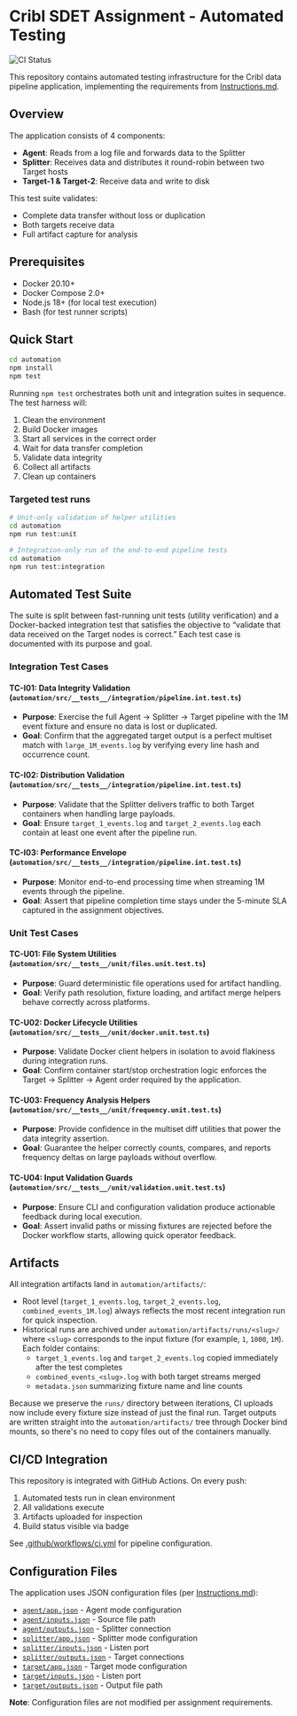 # Cribl SDET Assignment - Automated Testing

![CI Status](https://github.com/qoliv/sdet-assignment/workflows/Test%20Automation/badge.svg)

This repository contains automated testing infrastructure for the Cribl data pipeline application, implementing the requirements from [Instructions.md](Instructions.md).

## Overview

The application consists of 4 components:
- **Agent**: Reads from a log file and forwards data to the Splitter
- **Splitter**: Receives data and distributes it round-robin between two Target hosts
- **Target-1 & Target-2**: Receive data and write to disk

This test suite validates:
- Complete data transfer without loss or duplication  
- Both targets receive data  
- Full artifact capture for analysis

## Prerequisites

- Docker 20.10+
- Docker Compose 2.0+
- Node.js 18+ (for local test execution)
- Bash (for test runner scripts)

## Quick Start

```bash
cd automation
npm install
npm test
```

Running `npm test` orchestrates both unit and integration suites in sequence. The test harness will:
1. Clean the environment
2. Build Docker images
3. Start all services in the correct order
4. Wait for data transfer completion
5. Validate data integrity
6. Collect all artifacts
7. Clean up containers

### Targeted test runs

```bash
# Unit-only validation of helper utilities
cd automation
npm run test:unit

# Integration-only run of the end-to-end pipeline tests
cd automation
npm run test:integration
```

## Automated Test Suite

The suite is split between fast-running unit tests (utility verification) and a Docker-backed integration test that satisfies the objective to “validate that data received on the Target nodes is correct.” Each test case is documented with its purpose and goal.

### Integration Test Cases

#### TC-I01: Data Integrity Validation (`automation/src/__tests__/integration/pipeline.int.test.ts`)
- **Purpose**: Exercise the full Agent → Splitter → Target pipeline with the 1M event fixture and ensure no data is lost or duplicated.
- **Goal**: Confirm that the aggregated target output is a perfect multiset match with `large_1M_events.log` by verifying every line hash and occurrence count.

#### TC-I02: Distribution Validation (`automation/src/__tests__/integration/pipeline.int.test.ts`)
- **Purpose**: Validate that the Splitter delivers traffic to both Target containers when handling large payloads.
- **Goal**: Ensure `target_1_events.log` and `target_2_events.log` each contain at least one event after the pipeline run.

#### TC-I03: Performance Envelope (`automation/src/__tests__/integration/pipeline.int.test.ts`)
- **Purpose**: Monitor end-to-end processing time when streaming 1M events through the pipeline.
- **Goal**: Assert that pipeline completion time stays under the 5-minute SLA captured in the assignment objectives.

### Unit Test Cases

#### TC-U01: File System Utilities (`automation/src/__tests__/unit/files.unit.test.ts`)
- **Purpose**: Guard deterministic file operations used for artifact handling.
- **Goal**: Verify path resolution, fixture loading, and artifact merge helpers behave correctly across platforms.

#### TC-U02: Docker Lifecycle Utilities (`automation/src/__tests__/unit/docker.unit.test.ts`)
- **Purpose**: Validate Docker client helpers in isolation to avoid flakiness during integration runs.
- **Goal**: Confirm container start/stop orchestration logic enforces the Target → Splitter → Agent order required by the application.

#### TC-U03: Frequency Analysis Helpers (`automation/src/__tests__/unit/frequency.unit.test.ts`)
- **Purpose**: Provide confidence in the multiset diff utilities that power the data integrity assertion.
- **Goal**: Guarantee the helper correctly counts, compares, and reports frequency deltas on large payloads without overflow.

#### TC-U04: Input Validation Guards (`automation/src/__tests__/unit/validation.unit.test.ts`)
- **Purpose**: Ensure CLI and configuration validation produce actionable feedback during local execution.
- **Goal**: Assert invalid paths or missing fixtures are rejected before the Docker workflow starts, allowing quick operator feedback.

## Artifacts

All integration artifacts land in `automation/artifacts/`:

- Root level (`target_1_events.log`, `target_2_events.log`, `combined_events_1M.log`) always reflects the most recent integration run for quick inspection.
- Historical runs are archived under `automation/artifacts/runs/<slug>/` where `<slug>` corresponds to the input fixture (for example, `1`, `1000`, `1M`). Each folder contains:
	- `target_1_events.log` and `target_2_events.log` copied immediately after the test completes
	- `combined_events_<slug>.log` with both target streams merged
	- `metadata.json` summarizing fixture name and line counts

Because we preserve the `runs/` directory between iterations, CI uploads now include every fixture size instead of just the final run. Target outputs are written straight into the `automation/artifacts/` tree through Docker bind mounts, so there's no need to copy files out of the containers manually.

## CI/CD Integration

This repository is integrated with GitHub Actions. On every push:
1. Automated tests run in clean environment
2. All validations execute
3. Artifacts uploaded for inspection
4. Build status visible via badge

See [.github/workflows/ci.yml](.github/workflows/ci.yml) for pipeline configuration.

## Configuration Files

The application uses JSON configuration files (per [Instructions.md](Instructions.md)):
- [`agent/app.json`](agent/app.json) - Agent mode configuration
- [`agent/inputs.json`](agent/inputs.json) - Source file path
- [`agent/outputs.json`](agent/outputs.json) - Splitter connection
- [`splitter/app.json`](splitter/app.json) - Splitter mode configuration
- [`splitter/inputs.json`](splitter/inputs.json) - Listen port
- [`splitter/outputs.json`](splitter/outputs.json) - Target connections
- [`target/app.json`](target/app.json) - Target mode configuration
- [`target/inputs.json`](target/inputs.json) - Listen port
- [`target/outputs.json`](target/outputs.json) - Output file path


**Note**: Configuration files are not modified per assignment requirements.
